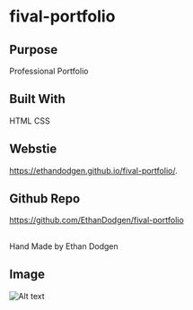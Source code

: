 # fival-portfolio

## Purpose
Professional Portfolio

## Built With
HTML
CSS

## Webstie
https://ethandodgen.github.io/fival-portfolio/.

## Github Repo
https://github.com/EthanDodgen/fival-portfolio

##
Hand Made by Ethan Dodgen

## Image
![Alt text](./portfolio/assets/images/Screenshot.jpg)
